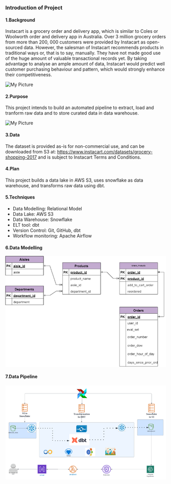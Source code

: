 ### Introduction of Project
#### 1.Background
Instacart is a grocery order and delivery app, which is similar to Coles or Woolworth order and delivery app in Australia. Over 3 million grocery orders from more than 200, 000 customers were provided by Instacart as open-sourced data. However, the salesman of Instacart recommends products in traditional ways or, that is to say, manually. They have not made good use of the huge amount of valuable transactional records yet. By taking advantage to analyse an ample amount of data, Instacart would predict well customer purchasing behaviour and pattern, which would strongly enhance their competitiveness.

![My Picture](https://miro.medium.com/max/1400/1*LNpbMMzWBsKqKyNvNH2APA.png)

#### 2.Purpose
This project intends to build an automated pipeline to extract, load and tranform raw data and to store curated data in data warehouse.

![My Picture](https://miro.medium.com/max/1048/1*tf40kqB8rRajbRn6A_0Jcw.png)

#### 3.Data
The dataset is provided as-is for non-commercial use, and can be downloaded from S3 at: https://www.instacart.com/datasets/grocery-shopping-2017 and is subject to Instacart Terms and Conditions.

#### 4.Plan
This project builds a data lake in AWS S3, uses snowflake as data warehouse, and transforms raw data using dbt.

#### 5.Techniques
- Data Modelling: Relational Model
- Data Lake: AWS S3
- Data Warehouse: Snowflake
- ELT tool: dbt
- Version Control: Git, GitHub, dbt
- Workflow monitoring: Apache Airflow

#### 6.Data Modelling
![my picture](introduction/assets/images/RelationalModel.png)

#### 7.Data Pipeline
![my picture](introduction/assets/images/DataPipeline.png)